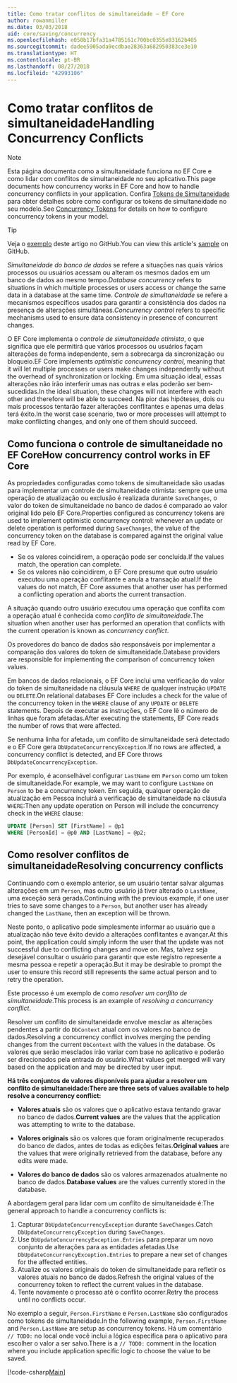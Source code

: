 ```yaml
---
title: Como tratar conflitos de simultaneidade – EF Core
author: rowanmiller
ms.date: 03/03/2018
uid: core/saving/concurrency
ms.openlocfilehash: e050b17bfa31a4785161c700bc0355e83162b405
ms.sourcegitcommit: dadee5905ada9ecdbae28363a682950383ce3e10
ms.translationtype: HT
ms.contentlocale: pt-BR
ms.lasthandoff: 08/27/2018
ms.locfileid: "42993106"
---
```

# <a name="handling-concurrency-conflicts"></a><span data-ttu-id="b4015-102">Como tratar conflitos de simultaneidade</span><span class="sxs-lookup"><span data-stu-id="b4015-102">Handling Concurrency Conflicts</span></span>

> [!NOTE]
> <span data-ttu-id="b4015-103">Esta página documenta como a simultaneidade funciona no EF Core e como lidar com conflitos de simultaneidade no seu aplicativo.</span><span class="sxs-lookup"><span data-stu-id="b4015-103">This page documents how concurrency works in EF Core and how to handle concurrency conflicts in your application.</span></span> <span data-ttu-id="b4015-104">Confira [Tokens de Simultaneidade](xref:core/modeling/concurrency) para obter detalhes sobre como configurar os tokens de simultaneidade no seu modelo.</span><span class="sxs-lookup"><span data-stu-id="b4015-104">See [Concurrency Tokens](xref:core/modeling/concurrency) for details on how to configure concurrency tokens in your model.</span></span>

> [!TIP]
> <span data-ttu-id="b4015-105">Veja o [exemplo](https://github.com/aspnet/EntityFramework.Docs/tree/master/samples/core/Saving/Saving/Concurrency/) deste artigo no GitHub.</span><span class="sxs-lookup"><span data-stu-id="b4015-105">You can view this article's [sample](https://github.com/aspnet/EntityFramework.Docs/tree/master/samples/core/Saving/Saving/Concurrency/) on GitHub.</span></span>

<span data-ttu-id="b4015-106">_Simultaneidade do banco de dados_ se refere a situações nas quais vários processos ou usuários acessam ou alteram os mesmos dados em um banco de dados ao mesmo tempo.</span><span class="sxs-lookup"><span data-stu-id="b4015-106">_Database concurrency_ refers to situations in which multiple processes or users access or change the same data in a database at the same time.</span></span> <span data-ttu-id="b4015-107">_Controle de simultaneidade_ se refere a mecanismos específicos usados para garantir a consistência dos dados na presença de alterações simultâneas.</span><span class="sxs-lookup"><span data-stu-id="b4015-107">_Concurrency control_ refers to specific mechanisms used to ensure data consistency in presence of concurrent changes.</span></span>

<span data-ttu-id="b4015-108">O EF Core implementa o _controle de simultaneidade otimista_, o que significa que ele permitirá que vários processos ou usuários façam alterações de forma independente, sem a sobrecarga da sincronização ou bloqueio.</span><span class="sxs-lookup"><span data-stu-id="b4015-108">EF Core implements _optimistic concurrency control_, meaning that it will let multiple processes or users make changes independently without the overhead of synchronization or locking.</span></span> <span data-ttu-id="b4015-109">Em uma situação ideal, essas alterações não irão interferir umas nas outras e elas poderão ser bem-sucedidas.</span><span class="sxs-lookup"><span data-stu-id="b4015-109">In the ideal situation, these changes will not interfere with each other and therefore will be able to succeed.</span></span> <span data-ttu-id="b4015-110">Na pior das hipóteses, dois ou mais processos tentarão fazer alterações conflitantes e apenas uma delas terá êxito.</span><span class="sxs-lookup"><span data-stu-id="b4015-110">In the worst case scenario, two or more processes will attempt to make conflicting changes, and only one of them should succeed.</span></span>

## <a name="how-concurrency-control-works-in-ef-core"></a><span data-ttu-id="b4015-111">Como funciona o controle de simultaneidade no EF Core</span><span class="sxs-lookup"><span data-stu-id="b4015-111">How concurrency control works in EF Core</span></span>

<span data-ttu-id="b4015-112">As propriedades configuradas como tokens de simultaneidade são usadas para implementar um controle de simultaneidade otimista: sempre que uma operação de atualização ou exclusão é realizada durante `SaveChanges`, o valor do token de simultaneidade no banco de dados é comparado ao valor original lido pelo EF Core.</span><span class="sxs-lookup"><span data-stu-id="b4015-112">Properties configured as concurrency tokens are used to implement optimistic concurrency control: whenever an update or delete operation is performed during `SaveChanges`, the value of the concurrency token on the database is compared against the original value read by EF Core.</span></span>

- <span data-ttu-id="b4015-113">Se os valores coincidirem, a operação pode ser concluída.</span><span class="sxs-lookup"><span data-stu-id="b4015-113">If the values match, the operation can complete.</span></span>
- <span data-ttu-id="b4015-114">Se os valores não coincidirem, o EF Core presume que outro usuário executou uma operação conflitante e anula a transação atual.</span><span class="sxs-lookup"><span data-stu-id="b4015-114">If the values do not match, EF Core assumes that another user has performed a conflicting operation and aborts the current transaction.</span></span>

<span data-ttu-id="b4015-115">A situação quando outro usuário executou uma operação que conflita com a operação atual é conhecida como _conflito de simultaneidade_.</span><span class="sxs-lookup"><span data-stu-id="b4015-115">The situation when another user has performed an operation that conflicts with the current operation is known as _concurrency conflict_.</span></span>

<span data-ttu-id="b4015-116">Os provedores do banco de dados são responsáveis por implementar a comparação dos valores do token de simultaneidade.</span><span class="sxs-lookup"><span data-stu-id="b4015-116">Database providers are responsible for implementing the comparison of concurrency token values.</span></span>

<span data-ttu-id="b4015-117">Em bancos de dados relacionais, o EF Core inclui uma verificação do valor do token de simultaneidade na cláusula `WHERE` de qualquer instrução `UPDATE` ou `DELETE`.</span><span class="sxs-lookup"><span data-stu-id="b4015-117">On relational databases EF Core includes a check for the value of the concurrency token in the `WHERE` clause of any `UPDATE` or `DELETE` statements.</span></span> <span data-ttu-id="b4015-118">Depois de executar as instruções, o EF Core lê o número de linhas que foram afetadas.</span><span class="sxs-lookup"><span data-stu-id="b4015-118">After executing the statements, EF Core reads the number of rows that were affected.</span></span>

<span data-ttu-id="b4015-119">Se nenhuma linha for afetada, um conflito de simultaneidade será detectado e o EF Core gera `DbUpdateConcurrencyException`.</span><span class="sxs-lookup"><span data-stu-id="b4015-119">If no rows are affected, a concurrency conflict is detected, and EF Core throws `DbUpdateConcurrencyException`.</span></span>

<span data-ttu-id="b4015-120">Por exemplo, é aconselhável configurar `LastName` em `Person` como um token de simultaneidade.</span><span class="sxs-lookup"><span data-stu-id="b4015-120">For example, we may want to configure `LastName` on `Person` to be a concurrency token.</span></span> <span data-ttu-id="b4015-121">Em seguida, qualquer operação de atualização em Pessoa incluirá a verificação de simultaneidade na cláusula `WHERE`:</span><span class="sxs-lookup"><span data-stu-id="b4015-121">Then any update operation on Person will include the concurrency check in the `WHERE` clause:</span></span>

``` sql
UPDATE [Person] SET [FirstName] = @p1
WHERE [PersonId] = @p0 AND [LastName] = @p2;
```

## <a name="resolving-concurrency-conflicts"></a><span data-ttu-id="b4015-122">Como resolver conflitos de simultaneidade</span><span class="sxs-lookup"><span data-stu-id="b4015-122">Resolving concurrency conflicts</span></span>

<span data-ttu-id="b4015-123">Continuando com o exemplo anterior, se um usuário tentar salvar algumas alterações em um `Person`, mas outro usuário já tiver alterado o `LastName`, uma exceção será gerada.</span><span class="sxs-lookup"><span data-stu-id="b4015-123">Continuing with the previous example, if one user tries to save some changes to a `Person`, but another user has already changed the `LastName`, then an exception will be thrown.</span></span>

<span data-ttu-id="b4015-124">Neste ponto, o aplicativo pode simplesmente informar ao usuário que a atualização não teve êxito devido a alterações conflitantes e avançar.</span><span class="sxs-lookup"><span data-stu-id="b4015-124">At this point, the application could simply inform the user that the update was not successful due to conflicting changes and move on.</span></span> <span data-ttu-id="b4015-125">Mas, talvez seja desejável consultar o usuário para garantir que este registro represente a mesma pessoa e repetir a operação.</span><span class="sxs-lookup"><span data-stu-id="b4015-125">But it may be desirable to prompt the user to ensure this record still represents the same actual person and to retry the operation.</span></span>

<span data-ttu-id="b4015-126">Este processo é um exemplo de como _resolver um conflito de simultaneidade_.</span><span class="sxs-lookup"><span data-stu-id="b4015-126">This process is an example of _resolving a concurrency conflict_.</span></span>

<span data-ttu-id="b4015-127">Resolver um conflito de simultaneidade envolve mesclar as alterações pendentes a partir do `DbContext` atual com os valores no banco de dados.</span><span class="sxs-lookup"><span data-stu-id="b4015-127">Resolving a concurrency conflict involves merging the pending changes from the current `DbContext` with the values in the database.</span></span> <span data-ttu-id="b4015-128">Os valores que serão mesclados irão variar com base no aplicativo e poderão ser direcionados pela entrada do usuário.</span><span class="sxs-lookup"><span data-stu-id="b4015-128">What values get merged will vary based on the application and may be directed by user input.</span></span>

<span data-ttu-id="b4015-129">**Há três conjuntos de valores disponíveis para ajudar a resolver um conflito de simultaneidade:**</span><span class="sxs-lookup"><span data-stu-id="b4015-129">**There are three sets of values available to help resolve a concurrency conflict:**</span></span>

* <span data-ttu-id="b4015-130">**Valores atuais** são os valores que o aplicativo estava tentando gravar no banco de dados.</span><span class="sxs-lookup"><span data-stu-id="b4015-130">**Current values** are the values that the application was attempting to write to the database.</span></span>

* <span data-ttu-id="b4015-131">**Valores originais** são os valores que foram originalmente recuperados do banco de dados, antes de todas as edições feitas.</span><span class="sxs-lookup"><span data-stu-id="b4015-131">**Original values** are the values that were originally retrieved from the database, before any edits were made.</span></span>

* <span data-ttu-id="b4015-132">**Valores do banco de dados** são os valores armazenados atualmente no banco de dados.</span><span class="sxs-lookup"><span data-stu-id="b4015-132">**Database values** are the values currently stored in the database.</span></span>

<span data-ttu-id="b4015-133">A abordagem geral para lidar com um conflito de simultaneidade é:</span><span class="sxs-lookup"><span data-stu-id="b4015-133">The general approach to handle a concurrency conflicts is:</span></span>

1. <span data-ttu-id="b4015-134">Capturar `DbUpdateConcurrencyException` durante `SaveChanges`.</span><span class="sxs-lookup"><span data-stu-id="b4015-134">Catch `DbUpdateConcurrencyException` during `SaveChanges`.</span></span>
2. <span data-ttu-id="b4015-135">Use `DbUpdateConcurrencyException.Entries` para preparar um novo conjunto de alterações para as entidades afetadas.</span><span class="sxs-lookup"><span data-stu-id="b4015-135">Use `DbUpdateConcurrencyException.Entries` to prepare a new set of changes for the affected entities.</span></span>
3. <span data-ttu-id="b4015-136">Atualize os valores originais do token de simultaneidade para refletir os valores atuais no banco de dados.</span><span class="sxs-lookup"><span data-stu-id="b4015-136">Refresh the original values of the concurrency token to reflect the current values in the database.</span></span>
4. <span data-ttu-id="b4015-137">Tente novamente o processo até o conflito ocorrer.</span><span class="sxs-lookup"><span data-stu-id="b4015-137">Retry the process until no conflicts occur.</span></span>

<span data-ttu-id="b4015-138">No exemplo a seguir, `Person.FirstName` e `Person.LastName` são configurados como tokens de simultaneidade.</span><span class="sxs-lookup"><span data-stu-id="b4015-138">In the following example, `Person.FirstName` and `Person.LastName` are setup as concurrency tokens.</span></span> <span data-ttu-id="b4015-139">Há um comentário `// TODO:` no local onde você inclui a lógica específica para o aplicativo para escolher o valor a ser salvo.</span><span class="sxs-lookup"><span data-stu-id="b4015-139">There is a `// TODO:` comment in the location where you include application specific logic to choose the value to be saved.</span></span>

[!code-csharp[Main](../../../samples/core/Saving/Saving/Concurrency/Sample.cs?name=ConcurrencyHandlingCode&highlight=34-35)]
